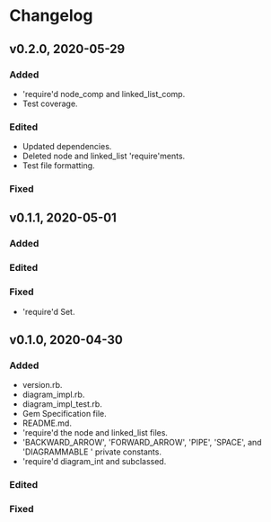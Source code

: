 # Changelog

## v0.2.0, 2020-05-29

### Added

- 'require'd node_comp and linked_list_comp.
- Test coverage.

### Edited

- Updated dependencies.
- Deleted node and linked_list 'require'ments.
- Test file formatting.

### Fixed

## v0.1.1, 2020-05-01

### Added

### Edited

### Fixed

- 'require'd Set.

## v0.1.0, 2020-04-30

### Added

- version.rb.
- diagram_impl.rb.
- diagram_impl_test.rb.
- Gem Specification file.
- README.md.
- 'require'd the node and linked_list files.
- 'BACKWARD_ARROW', 'FORWARD_ARROW', 'PIPE', 'SPACE', and 'DIAGRAMMABLE
' private constants.
- 'require'd diagram_int and subclassed.

### Edited

### Fixed
